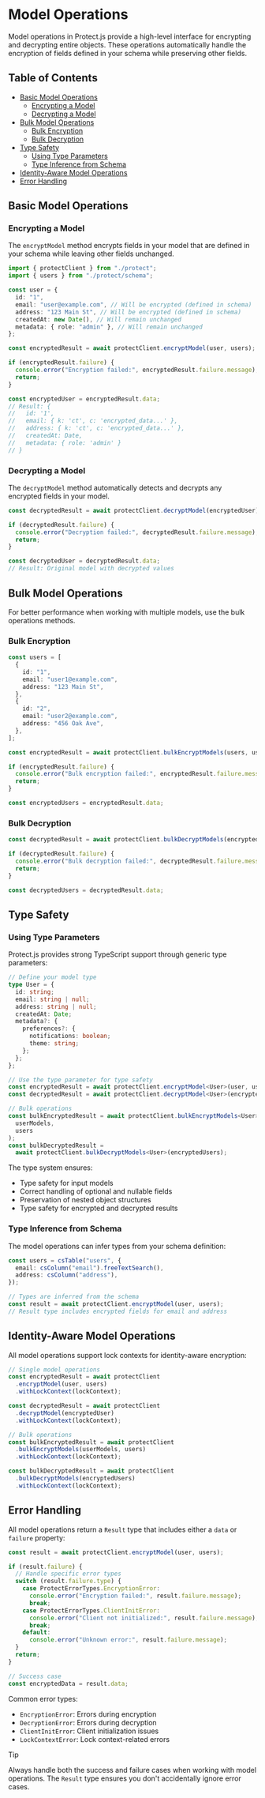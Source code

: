 # Model Operations

Model operations in Protect.js provide a high-level interface for encrypting and decrypting entire objects. These operations automatically handle the encryption of fields defined in your schema while preserving other fields.

## Table of Contents

- [Basic Model Operations](#basic-model-operations)
  - [Encrypting a Model](#encrypting-a-model)
  - [Decrypting a Model](#decrypting-a-model)
- [Bulk Model Operations](#bulk-model-operations)
  - [Bulk Encryption](#bulk-encryption)
  - [Bulk Decryption](#bulk-decryption)
- [Type Safety](#type-safety)
  - [Using Type Parameters](#using-type-parameters)
  - [Type Inference from Schema](#type-inference-from-schema)
- [Identity-Aware Model Operations](#identity-aware-model-operations)
- [Error Handling](#error-handling)

## Basic Model Operations

### Encrypting a Model

The `encryptModel` method encrypts fields in your model that are defined in your schema while leaving other fields unchanged.

```typescript
import { protectClient } from "./protect";
import { users } from "./protect/schema";

const user = {
  id: "1",
  email: "user@example.com", // Will be encrypted (defined in schema)
  address: "123 Main St", // Will be encrypted (defined in schema)
  createdAt: new Date(), // Will remain unchanged
  metadata: { role: "admin" }, // Will remain unchanged
};

const encryptedResult = await protectClient.encryptModel(user, users);

if (encryptedResult.failure) {
  console.error("Encryption failed:", encryptedResult.failure.message);
  return;
}

const encryptedUser = encryptedResult.data;
// Result: {
//   id: '1',
//   email: { k: 'ct', c: 'encrypted_data...' },
//   address: { k: 'ct', c: 'encrypted_data...' },
//   createdAt: Date,
//   metadata: { role: 'admin' }
// }
```

### Decrypting a Model

The `decryptModel` method automatically detects and decrypts any encrypted fields in your model.

```typescript
const decryptedResult = await protectClient.decryptModel(encryptedUser);

if (decryptedResult.failure) {
  console.error("Decryption failed:", decryptedResult.failure.message);
  return;
}

const decryptedUser = decryptedResult.data;
// Result: Original model with decrypted values
```

## Bulk Model Operations

For better performance when working with multiple models, use the bulk operations methods.

### Bulk Encryption

```typescript
const users = [
  {
    id: "1",
    email: "user1@example.com",
    address: "123 Main St",
  },
  {
    id: "2",
    email: "user2@example.com",
    address: "456 Oak Ave",
  },
];

const encryptedResult = await protectClient.bulkEncryptModels(users, users);

if (encryptedResult.failure) {
  console.error("Bulk encryption failed:", encryptedResult.failure.message);
  return;
}

const encryptedUsers = encryptedResult.data;
```

### Bulk Decryption

```typescript
const decryptedResult = await protectClient.bulkDecryptModels(encryptedUsers);

if (decryptedResult.failure) {
  console.error("Bulk decryption failed:", decryptedResult.failure.message);
  return;
}

const decryptedUsers = decryptedResult.data;
```

## Type Safety

### Using Type Parameters

Protect.js provides strong TypeScript support through generic type parameters:

```typescript
// Define your model type
type User = {
  id: string;
  email: string | null;
  address: string | null;
  createdAt: Date;
  metadata?: {
    preferences?: {
      notifications: boolean;
      theme: string;
    };
  };
};

// Use the type parameter for type safety
const encryptedResult = await protectClient.encryptModel<User>(user, users);
const decryptedResult = await protectClient.decryptModel<User>(encryptedUser);

// Bulk operations
const bulkEncryptedResult = await protectClient.bulkEncryptModels<User>(
  userModels,
  users
);
const bulkDecryptedResult =
  await protectClient.bulkDecryptModels<User>(encryptedUsers);
```

The type system ensures:

- Type safety for input models
- Correct handling of optional and nullable fields
- Preservation of nested object structures
- Type safety for encrypted and decrypted results

### Type Inference from Schema

The model operations can infer types from your schema definition:

```typescript
const users = csTable("users", {
  email: csColumn("email").freeTextSearch(),
  address: csColumn("address"),
});

// Types are inferred from the schema
const result = await protectClient.encryptModel(user, users);
// Result type includes encrypted fields for email and address
```

## Identity-Aware Model Operations

All model operations support lock contexts for identity-aware encryption:

```typescript
// Single model operations
const encryptedResult = await protectClient
  .encryptModel(user, users)
  .withLockContext(lockContext);

const decryptedResult = await protectClient
  .decryptModel(encryptedUser)
  .withLockContext(lockContext);

// Bulk operations
const bulkEncryptedResult = await protectClient
  .bulkEncryptModels(userModels, users)
  .withLockContext(lockContext);

const bulkDecryptedResult = await protectClient
  .bulkDecryptModels(encryptedUsers)
  .withLockContext(lockContext);
```

## Error Handling

All model operations return a `Result` type that includes either a `data` or `failure` property:

```typescript
const result = await protectClient.encryptModel(user, users);

if (result.failure) {
  // Handle specific error types
  switch (result.failure.type) {
    case ProtectErrorTypes.EncryptionError:
      console.error("Encryption failed:", result.failure.message);
      break;
    case ProtectErrorTypes.ClientInitError:
      console.error("Client not initialized:", result.failure.message);
      break;
    default:
      console.error("Unknown error:", result.failure.message);
  }
  return;
}

// Success case
const encryptedData = result.data;
```

Common error types:

- `EncryptionError`: Errors during encryption
- `DecryptionError`: Errors during decryption
- `ClientInitError`: Client initialization issues
- `LockContextError`: Lock context-related errors

> [!TIP]
> Always handle both the success and failure cases when working with model operations. The `Result` type ensures you don't accidentally ignore error cases.
